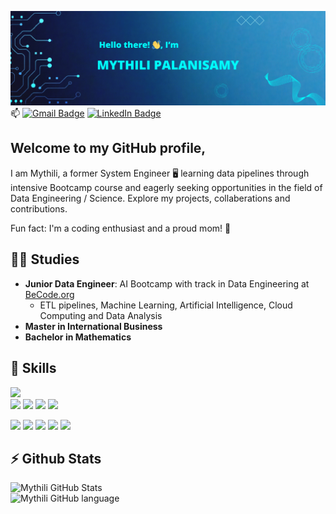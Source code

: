 ![name](images/name.png)
📫 [![Gmail Badge](https://img.shields.io/badge/Gmail-Address-informational?style=flat&logo=Gmail&logoColor=white&color=12BDBD)](mythilipsy@gmail.com)
[![LinkedIn Badge](https://img.shields.io/badge/LinkedIn-Profile-informational?style=flat&logo=linkedin&logoColor=white&color=0D76A8)](https://www.linkedin.com/in/mythili-aug/)

## Welcome to my GitHub profile,
I am Mythili, a former System Engineer 🖥️ learning data pipelines through intensive Bootcamp course and eagerly seeking opportunities in the field of Data Engineering / Science. Explore my projects, collaberations and contributions.  

Fun fact: I'm a coding enthusiast and a proud mom! 🤱

## 🧑‍🎓 Studies
- **Junior Data Engineer**: AI Bootcamp with track in Data Engineering at [BeCode.org](https://becode.org/)
  - ETL pipelines, Machine Learning, Artificial Intelligence, Cloud Computing and Data Analysis
- **Master in International Business**
- **Bachelor in Mathematics**

## 💼 Skills
![](https://img.shields.io/badge/Code-MySQL-informational?style=flat&logo=MySQL&logoColor=white&color=4AB197)  
![](https://img.shields.io/badge/Code-Python-informational?style=flat&logo=Python&logoColor=white&color=4AB197)
![](https://img.shields.io/badge/Module-Pandas-informational?style=flat&logo=Pandas&logoColor=white&color=4AB197) 
![](https://img.shields.io/badge/Module-scikit_learn-informational?style=flat&logo=scikit_learn&logoColor=white&color=4AB197) 
![](https://img.shields.io/badge/Module-Seaborn-informational?style=flat&logo=Seaborn&logoColor=white&color=4AB197) 


![](https://img.shields.io/badge/Tool-AWS-informational?style=flat&logo=AWS&logoColor=white&color=4AB197) 
![](https://img.shields.io/badge/Tool-Jupiter-informational?style=flat&logo=Jupiter&logoColor=white&color=4AB197)
![](https://img.shields.io/badge/Tools-GitHub-informational?style=flat&logo=GitHub&logoColor=white&color=4AB197)
![](https://img.shields.io/badge/Tools-Docker-informational?style=flat&logo=docker&logoColor=white&color=4AB197)
![](https://img.shields.io/badge/Tools-Airflow-informational?style=flat&logo=Airflow&logoColor=white&color=4AB197)


  
## ⚡ Github Stats  
![Mythili GitHub Stats](https://github-readme-stats.vercel.app/api?username=MythiliPalanisamy&show_icons=true&theme=radical)  
<img src="https://github-readme-stats.vercel.app/api/top-langs/?username=MythiliPalanisamy&show_icons=true&hide_border=true&layout=compact&hide_progress=true&langs_count=10" alt="Mythili GitHub language" width="500">








